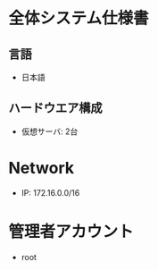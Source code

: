 # 全体システム仕様書

## 言語
- 日本語

## ハードウエア構成

* 仮想サーバ: 2台

# Network

* IP: 172.16.0.0/16

# 管理者アカウント

* root

